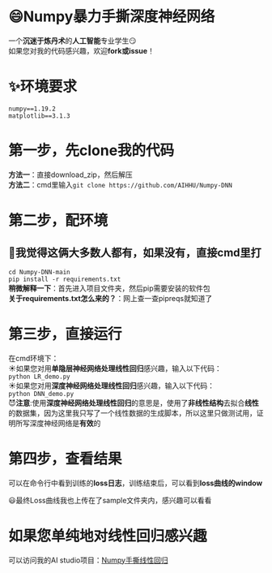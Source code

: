 # :smile:Numpy暴力手撕深度神经网络
  一个**沉迷于炼丹术**的**人工智能**专业学生:smirk:  
  如果您对我的代码感兴趣，欢迎**fork或issue**！
# :sparkles:环境要求
`numpy==1.19.2`  
`matplotlib==3.1.3`
# 第一步，先clone我的代码
**方法一**：直接download_zip，然后解压  
**方法二**：cmd里输入`git clone https://github.com/AIHHU/Numpy-DNN`
# 第二步，配环境
## :grimacing:我觉得这俩大多数人都有，如果没有，直接cmd里打
`cd Numpy-DNN-main`  
`pip install -r requirements.txt`  
**稍微解释一下**：首先进入项目文件夹，然后pip需要安装的软件包  
**关于requirements.txt怎么来的？**：网上查一查pipreqs就知道了
# 第三步，直接运行
在cmd环境下：  
:sunny:如果您对用**单隐层神经网络处理线性回归**感兴趣，输入以下代码：  
`python LR_demo.py`  
:sunny:如果您对用**深度神经网络处理线性回归**感兴趣，输入以下代码：  
`python DNN_demo.py`  
:smiling_imp:**注意**:使用**深度神经网络处理线性回归**的意思是，使用了**非线性结构**去拟合**线性**的数据集，因为这里我只写了一个线性数据的生成脚本，所以这里只做测试用，证明所写深度神经网络是**有效**的
# 第四步，查看结果
可以在命令行中看到训练的**loss日志**，训练结束后，可以看到**loss曲线的window**  

:smiley:最终Loss曲线我也上传在了sample文件夹内，感兴趣可以看看
# 如果您单纯地对线性回归感兴趣
可以访问我的AI studio项目：[Numpy手撕线性回归](https://aistudio.baidu.com/aistudio/projectdetail/4010836)  
